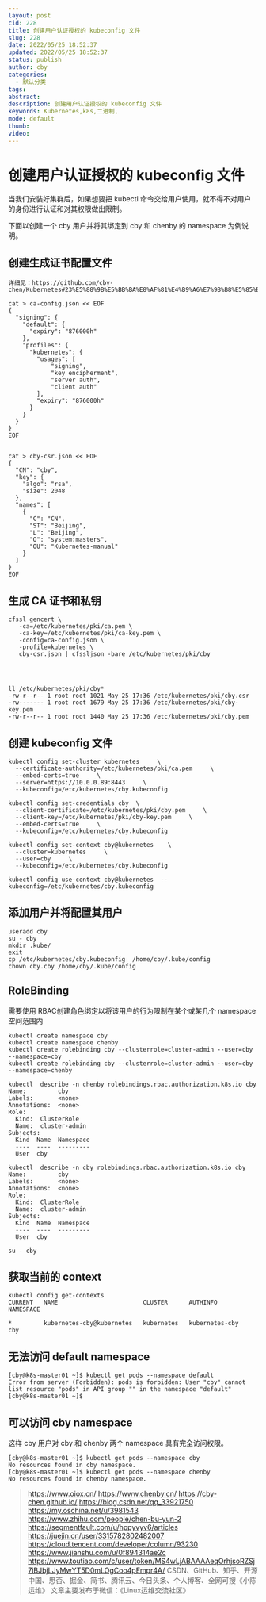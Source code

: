 ```yaml
---
layout: post
cid: 228
title: 创建用户认证授权的 kubeconfig 文件
slug: 228
date: 2022/05/25 18:52:37
updated: 2022/05/25 18:52:37
status: publish
author: cby
categories: 
  - 默认分类
tags: 
abstract: 
description: 创建用户认证授权的 kubeconfig 文件
keywords: Kubernetes,k8s,二进制,
mode: default
thumb: 
video: 
---
```



# 创建用户认证授权的 kubeconfig 文件

当我们安装好集群后，如果想要把 kubectl 命令交给用户使用，就不得不对用户的身份进行认证和对其权限做出限制。

下面以创建一个 cby 用户并将其绑定到 cby 和 chenby 的 namespace 为例说明。

## 创建生成证书配置文件

```
详细见：https://github.com/cby-chen/Kubernetes#23%E5%88%9B%E5%BB%BA%E8%AF%81%E4%B9%A6%E7%9B%B8%E5%85%B3%E6%96%87%E4%BB%B6

cat > ca-config.json << EOF 
{
  "signing": {
    "default": {
      "expiry": "876000h"
    },
    "profiles": {
      "kubernetes": {
        "usages": [
            "signing",
            "key encipherment",
            "server auth",
            "client auth"
        ],
        "expiry": "876000h"
      }
    }
  }
}
EOF


cat > cby-csr.json << EOF 
{
  "CN": "cby",
  "key": {
    "algo": "rsa",
    "size": 2048
  },
  "names": [
    {
      "C": "CN",
      "ST": "Beijing",
      "L": "Beijing",
      "O": "system:masters",
      "OU": "Kubernetes-manual"
    }
  ]
}
EOF
```



## 生成 CA 证书和私钥

```
cfssl gencert \
   -ca=/etc/kubernetes/pki/ca.pem \
   -ca-key=/etc/kubernetes/pki/ca-key.pem \
   -config=ca-config.json \
   -profile=kubernetes \
   cby-csr.json | cfssljson -bare /etc/kubernetes/pki/cby




ll /etc/kubernetes/pki/cby*
-rw-r--r-- 1 root root 1021 May 25 17:36 /etc/kubernetes/pki/cby.csr
-rw------- 1 root root 1679 May 25 17:36 /etc/kubernetes/pki/cby-key.pem
-rw-r--r-- 1 root root 1440 May 25 17:36 /etc/kubernetes/pki/cby.pem
```



## 创建 kubeconfig 文件

```
kubectl config set-cluster kubernetes     \
  --certificate-authority=/etc/kubernetes/pki/ca.pem     \
  --embed-certs=true     \
  --server=https://10.0.0.89:8443     \
  --kubeconfig=/etc/kubernetes/cby.kubeconfig

kubectl config set-credentials cby  \
  --client-certificate=/etc/kubernetes/pki/cby.pem     \
  --client-key=/etc/kubernetes/pki/cby-key.pem     \
  --embed-certs=true     \
  --kubeconfig=/etc/kubernetes/cby.kubeconfig

kubectl config set-context cby@kubernetes    \
  --cluster=kubernetes     \
  --user=cby     \
  --kubeconfig=/etc/kubernetes/cby.kubeconfig

kubectl config use-context cby@kubernetes  --kubeconfig=/etc/kubernetes/cby.kubeconfig
```



## 添加用户并将配置其用户

```
useradd cby
su - cby
mkdir .kube/
exit 
cp /etc/kubernetes/cby.kubeconfig  /home/cby/.kube/config
chown cby.cby /home/cby/.kube/config
```



## RoleBinding

需要使用 RBAC创建角色绑定以将该用户的行为限制在某个或某几个 namespace 空间范围内

```
kubectl create namespace cby
kubectl create namespace chenby
kubectl create rolebinding cby --clusterrole=cluster-admin --user=cby --namespace=cby
kubectl create rolebinding cby --clusterrole=cluster-admin --user=cby --namespace=chenby

kubectl  describe -n chenby rolebindings.rbac.authorization.k8s.io cby 
Name:         cby
Labels:       <none>
Annotations:  <none>
Role:
  Kind:  ClusterRole
  Name:  cluster-admin
Subjects:
  Kind  Name  Namespace
  ----  ----  ---------
  User  cby   

kubectl  describe -n cby rolebindings.rbac.authorization.k8s.io cby 
Name:         cby
Labels:       <none>
Annotations:  <none>
Role:
  Kind:  ClusterRole
  Name:  cluster-admin
Subjects:
  Kind  Name  Namespace
  ----  ----  ---------
  User  cby   

su - cby
```



## 获取当前的 context

```
kubectl config get-contexts
CURRENT   NAME                        CLUSTER      AUTHINFO         NAMESPACE

*         kubernetes-cby@kubernetes   kubernetes   kubernetes-cby   cby
```



## 无法访问 default namespace

```
[cby@k8s-master01 ~]$ kubectl get pods --namespace default
Error from server (Forbidden): pods is forbidden: User "cby" cannot list resource "pods" in API group "" in the namespace "default"
[cby@k8s-master01 ~]$ 
```



## 可以访问 cby namespace

这样 cby 用户对 cby 和 chenby 两个 namespace 具有完全访问权限。

```
[cby@k8s-master01 ~]$ kubectl get pods --namespace cby
No resources found in cby namespace.
[cby@k8s-master01 ~]$ kubectl get pods --namespace chenby
No resources found in chenby namespace.
```



> https://www.oiox.cn/
> https://www.chenby.cn/
> https://cby-chen.github.io/
> https://blog.csdn.net/qq_33921750
> https://my.oschina.net/u/3981543
> https://www.zhihu.com/people/chen-bu-yun-2
> https://segmentfault.com/u/hppyvyv6/articles
> https://juejin.cn/user/3315782802482007
> https://cloud.tencent.com/developer/column/93230
> https://www.jianshu.com/u/0f894314ae2c
> https://www.toutiao.com/c/user/token/MS4wLjABAAAAeqOrhjsoRZSj7iBJbjLJyMwYT5D0mLOgCoo4pEmpr4A/
> CSDN、GitHub、知乎、开源中国、思否、掘金、简书、腾讯云、今日头条、个人博客、全网可搜《小陈运维》
> 文章主要发布于微信：《Linux运维交流社区》